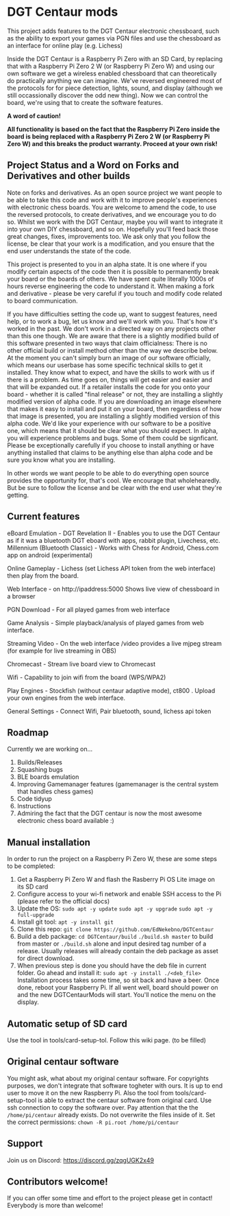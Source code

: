 # DGT Centaur mods

This project adds features to the DGT Centaur electronic chessboard, such as the ability to export your games via PGN files and use the chessboard as an interface for online play (e.g. Lichess)

Inside the DGT Centaur is a Raspberry Pi Zero with an SD Card, by replacing that with a Raspberry Pi Zero 2 W (or Raspberry Pi Zero W) and using our own software we get a wireless enabled chessboard that can theoretically do practically anything we can imagine. We've reversed engineered most of the protocols for for piece detection, lights, sound, and display (although we still occassionally discover the odd new thing). Now we can control the board, we're using that to create the software features.

**A word of caution!**

**All functionality is based on the fact that the Raspberry Pi Zero inside the board is being replaced with a Raspberry Pi Zero 2 W (or Raspberry Pi Zero W) and this breaks the product warranty. Proceed at your own risk!**

## Project Status and a Word on Forks and Derivatives and other builds

Note on forks and derivatives. As an open source project we want people to be able to take this code and work with it to improve people's experiences with electronic chess boards. You are welcome to amend the code, to use the reversed protocols, to create derivatives, and we encourage you to do so. Whilst we work with the DGT Centaur, maybe you will want to integrate it into your own DIY chessboard, and so on. Hopefully you'll feed back those great changes, fixes, improvements too. We ask only that you follow the license, be clear that your work is a modification, and you ensure that the end user understands the state of the code.

This project is presented to you in an alpha state. It is one where if you modify certain aspects of the code then it is possible to permanently break your board or the boards of others. We have spent quite literally 1000s of hours reverse engineering the code to understand it. When making a fork and derivative - please be very careful if you touch and modify code related to board communication.

If you have difficulties setting the code up, want to suggest features, need help, or to work a bug, let us know and we'll work with you. That's how it's worked in the past. We don't work in a directed way on any projects other than this one though. We are aware that there is a slightly modified build of this software presented in two ways that claim officialness: There is no other official build or install method other than the way we describe below. At the moment you can't simply burn an image of our software officially, which means our userbase has some specific technical skills to get it installed. They know what to expect, and have the skills to work with us if there is a problem. As time goes on, things will get easier and easier and that will be expanded out. If a retailer installs the code for you onto your board - whether it is called "final release" or not, they are installing a slightly modified version of alpha code. If you are downloading an image elsewhere that makes it easy to install and put it on your board, then regardless of how that image is presented, you are installing a slightly modified version of this alpha code. We'd like your experience with our software to be a positive one, which means that it should be clear what you should expect. In alpha, you will experience problems and bugs. Some of them could be signficant. Please be exceptionally carefully if you choose to install anything or have anything installed that claims to be anything else than alpha code and be sure you know what you are installing.

In other words we want people to be able to do everything open source provides the opportunity for, that's cool. We encourage that wholehearedly. But be sure to follow the license and be clear with the end user what they're getting.

## Current features

eBoard Emulation - DGT Revelation II - Enables you to use the DGT Centaur as if it was a bluetooth DGT eboard with apps, rabbit plugin, Livechess, etc. Millennium (Bluetooth Classic) - Works with Chess for Android, Chess.com app on android (experimental)

Online Gameplay - Lichess (set Lichess API token from the web interface) then play from the board.

Web Interface - on http://ipaddress:5000 Shows live view of chessboard in a browser

PGN Download - For all played games from web interface

Game Analysis - Simple playback/analysis of played games from web interface.

Streaming Video - On the web interface /video provides a live mjpeg stream (for example for live streaming in OBS)

Chromecast - Stream live board view to Chromecast

Wifi - Capability to join wifi from the board (WPS/WPA2)

Play Engines - Stockfish (without centaur adaptive mode), ct800 . Upload your own engines from the web interface.

General Settings - Connect Wifi, Pair bluetooth, sound, lichess api token

## Roadmap

Currently we are working on...
1. Builds/Releases
2. Squashing bugs
3. BLE boards emulation
4. Improving Gamemanager features (gamemanager is the central system that handles chess games)
5. Code tidyup
6. Instructions
7. Admiring the fact that the DGT centaur is now the most awesome electronic chess board available :)

## Manual installation

In order to run the project on a Raspberry Pi Zero W, these are some steps to be completed:

1. Get a Raspberry Pi Zero W and flash the Rasberry Pi OS Lite image on its SD card
3. Configure access to your wi-fi network and enable SSH access to the Pi (please refer to the official docs)
4. Update the OS: `sudo apt -y update` `sudo apt -y upgrade` `sudo apt -y full-upgrade`
5. Install git tool: `apt -y install git`
6. Clone this repo: `git clone https://github.com/EdNekebno/DGTCentaur`
7. Build a deb package: `cd DGTCentaur/build` `./build.sh master` to build from master or `./build.sh` alone and input desired tag number of a release. Usually releases will already contain the deb package as asset for direct download.
8. When previous step is done you should have the deb file in current folder. Go ahead and install it: `sudo apt -y install ./<deb_file>`
Installation process takes some time, so sit back and have a beer. Once done, reboot your Raspberry Pi. If all went well, board should power on and the new DGTCentaurMods will start. You'll notice the menu on the display.

## Automatic setup of SD card
Use the tool in tools/card-setup-tol. Follow this wiki page. (to be filled)

## Original centaur software

You might ask, what about my original centaur software. For copyrights purposes, we don't integrate that software togheter with ours. It is up to end user to move it on the new Raspberry Pi. Also the tool from tools/card-setup-tool is able to extract the centaur software from original card.
Use ssh connection to copy the software over. Pay attention that the the `/home/pi/centaur` already exists. Do not overwrite the files inside of it. Set the correct permissions: `chown -R pi.root /home/pi/centaur`

## Support

Join us on Discord: https://discord.gg/zqgUGK2x49

## Contributors welcome!

If you can offer some time and effort to the project please get in contact! Everybody is more than welcome!
